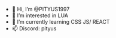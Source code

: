 - 👋 Hi, I’m @PITYUS1997
- 👀 I’m interested in LUA
- 🌱 I’m currently learning CSS JS/ REACT
- 📫 Discord: pityus

<!---
PITYUS1997/PITYUS1997 is a ✨ special ✨ repository because its `README.md` (this file) appears on your GitHub profile.
You can click the Preview link to take a look at your changes.
--->
